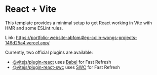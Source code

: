 # React + Vite

This template provides a minimal setup to get React working in Vite with HMR and some ESLint rules.

Link: https://portfolio-website-abfom4lep-colin-wongs-projects-146d25a4.vercel.app/ 

Currently, two official plugins are available:

- [@vitejs/plugin-react](https://github.com/vitejs/vite-plugin-react/blob/main/packages/plugin-react/README.md) uses [Babel](https://babeljs.io/) for Fast Refresh
- [@vitejs/plugin-react-swc](https://github.com/vitejs/vite-plugin-react-swc) uses [SWC](https://swc.rs/) for Fast Refresh
